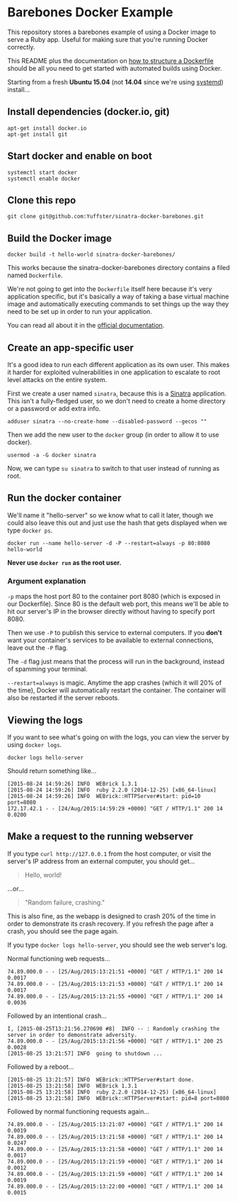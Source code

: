 # Barebones Docker Example

This repository stores a barebones example of using a Docker image to serve a Ruby app.  Useful for making sure that you're running Docker correctly.

This README plus the documentation on [how to structure a Dockerfile](https://docs.docker.com/reference/builder/) should be all you need to get started with automated builds using Docker.

Starting from a fresh **Ubuntu 15.04** (not **14.04** since we're using [systemd](https://www.digitalocean.com/community/tutorials/systemd-essentials-working-with-services-units-and-the-journal)) install...

## Install dependencies (docker.io, git)

```
apt-get install docker.io
apt-get install git
```

## Start docker and enable on boot

```
systemctl start docker
systemctl enable docker
```

## Clone this repo

```
git clone git@github.com:Yuffster/sinatra-docker-barebones.git
```

## Build the Docker image

```
docker build -t hello-world sinatra-docker-barebones/
```

This works because the sinatra-docker-barebones directory contains a filed named `Dockerfile`.

We're not going to get into the `Dockerfile` itself here because it's very application specific, but it's basically a way of taking a base virtual machine image and automatically executing commands to set things up the way they need to be set up in order to run your application.

You can read all about it in the [official documentation](https://docs.docker.com/reference/builder/).

## Create an app-specific user

It's a good idea to run each different application as its own user.  This makes it harder for exploited vulnerabilities in one application to escalate to root level attacks on the entire system.

First we create a user named `sinatra`, because this is a [Sinatra](http://www.sinatrarb.com/) application.  This isn't a fully-fledged user, so we don't need to create a home directory or a password or add extra info.

```
adduser sinatra --no-create-home --disabled-password --gecos ""
```

Then we add the new user to the `docker` group (in order to allow it to use docker).

```
usermod -a -G docker sinatra
```

Now, we can type `su sinatra` to switch to that user instead of running as root.

## Run the docker container

We'll name it "hello-server" so we know what to call it later, though we could also leave this out and just use the hash that gets displayed when we type `docker ps`.

```
docker run --name hello-server -d -P --restart=always -p 80:8080 hello-world
```

**Never use `docker run` as the root user.**


### Argument explanation

`-p` maps the host port 80 to the container port 8080 (which is exposed in our Dockerfile).  Since 80 is the default web port, this means we'll be able to hit our server's IP in the browser directly without having to specify port 8080.

Then we use `-P` to publish this service to external computers.  If you **don't** want your container's services to be available to external connections, leave out the `-P` flag.

The `-d` flag just means that the process will run in the background, instead of spamming your terminal.

`--restart=always` is magic.  Anytime the app crashes (which it will 20% of the time), Docker will automatically restart the container.  The container will also be restarted if the server reboots.


## Viewing the logs

If you want to see what's going on with the logs, you can view the server by using `docker logs`.

```
docker logs hello-server
```

Should return something like...

```
[2015-08-24 14:59:26] INFO  WEBrick 1.3.1
[2015-08-24 14:59:26] INFO  ruby 2.2.0 (2014-12-25) [x86_64-linux]
[2015-08-24 14:59:26] INFO  WEBrick::HTTPServer#start: pid=10 port=8080
172.17.42.1 - - [24/Aug/2015:14:59:29 +0000] "GET / HTTP/1.1" 200 14 0.0200
```

## Make a request to the running webserver

If you type `curl http://127.0.0.1` from the host computer, or visit the server's IP address from an external computer, you should get...

> Hello, world!

...or...

> "Random failure, crashing."

This is also fine, as the webapp is designed to crash 20% of the time in order to demonstrate its crash recovery.  If you refresh the page after a crash, you should see the page again.

If you type `docker logs hello-server`, you should see the web server's log.

Normal functioning web requests...

```
74.89.000.0 - - [25/Aug/2015:13:21:51 +0000] "GET / HTTP/1.1" 200 14 0.0017
74.89.000.0 - - [25/Aug/2015:13:21:53 +0000] "GET / HTTP/1.1" 200 14 0.0017
74.89.000.0 - - [25/Aug/2015:13:21:55 +0000] "GET / HTTP/1.1" 200 14 0.0036
```

Followed by an intentional crash...

```
I, [2015-08-25T13:21:56.270690 #8]  INFO -- : Randomly crashing the server in order to demonstrate adversity.
74.89.000.0 - - [25/Aug/2015:13:21:56 +0000] "GET / HTTP/1.1" 200 25 0.0028
[2015-08-25 13:21:57] INFO  going to shutdown ...
```

Followed by a reboot...

```
[2015-08-25 13:21:57] INFO  WEBrick::HTTPServer#start done.
[2015-08-25 13:21:58] INFO  WEBrick 1.3.1
[2015-08-25 13:21:58] INFO  ruby 2.2.0 (2014-12-25) [x86_64-linux]
[2015-08-25 13:21:58] INFO  WEBrick::HTTPServer#start: pid=8 port=8080
```

Followed by normal functioning requests again...

```
74.89.000.0 - - [25/Aug/2015:13:21:07 +0000] "GET / HTTP/1.1" 200 14 0.0019
74.89.000.0 - - [25/Aug/2015:13:21:58 +0000] "GET / HTTP/1.1" 200 14 0.0247
74.89.000.0 - - [25/Aug/2015:13:21:58 +0000] "GET / HTTP/1.1" 200 14 0.0017
74.89.000.0 - - [25/Aug/2015:13:21:59 +0000] "GET / HTTP/1.1" 200 14 0.0012
74.89.000.0 - - [25/Aug/2015:13:21:59 +0000] "GET / HTTP/1.1" 200 14 0.0019
74.89.000.0 - - [25/Aug/2015:13:22:00 +0000] "GET / HTTP/1.1" 200 14 0.0015
```
